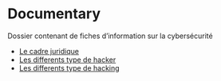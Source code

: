 # Documentary

Dossier contenant de fiches d’information sur la cybersécurité

- [Le cadre juridique]()
- [Les differents type de hacker]()
- [Les differents type de hacking]()
